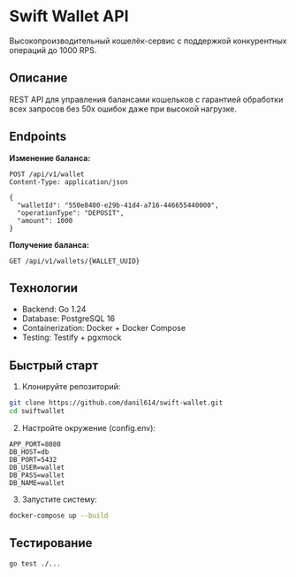 # Swift Wallet API

Высокопроизводительный кошелёк-сервис с поддержкой конкурентных операций до 1000 RPS.

## Описание

REST API для управления балансами кошельков с гарантией обработки всех запросов без 50x ошибок даже при высокой
нагрузке.

## Endpoints

**Изменение баланса:**

```http
POST /api/v1/wallet
Content-Type: application/json

{
  "walletId": "550e8400-e29b-41d4-a716-446655440000",
  "operationType": "DEPOSIT",
  "amount": 1000
}
```

**Получение баланса:**

```http
GET /api/v1/wallets/{WALLET_UUID}
```

## Технологии

* Backend: Go 1.24
* Database: PostgreSQL 16
* Containerization: Docker + Docker Compose
* Testing: Testify + pgxmock

## Быстрый старт

1. Клонируйте репозиторий:

```bash
git clone https://github.com/danil614/swift-wallet.git
cd swiftwallet
```

2. Настройте окружение (config.env):

```
APP_PORT=8080
DB_HOST=db
DB_PORT=5432
DB_USER=wallet
DB_PASS=wallet
DB_NAME=wallet
```

3. Запустите систему:

```bash
docker-compose up --build
```

## Тестирование

```bash
go test ./...
```